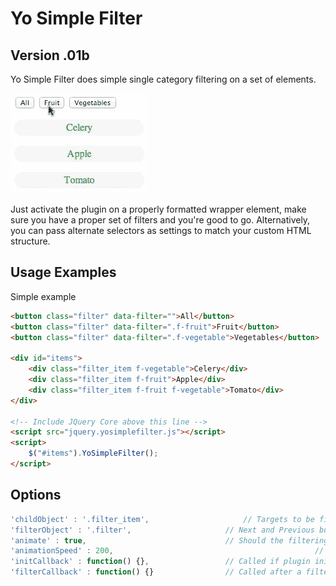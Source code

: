 # Yo Simple Filter
## Version .01b
Yo Simple Filter does simple single category filtering on a set of elements. 

![Animated Example](https://github.com/chrisltd/yo_simple_filter/raw/master/example.gif)

Just activate the plugin on a properly formatted wrapper element, make sure you have a proper set of filters and you're good to go. Alternatively, you can pass alternate selectors as settings to match your custom HTML structure.

## Usage Examples
Simple example
```html
<button class="filter" data-filter="">All</button>
<button class="filter" data-filter=".f-fruit">Fruit</button>
<button class="filter" data-filter=".f-vegetable">Vegetables</button>

<div id="items">
	<div class="filter_item f-vegetable">Celery</div>
	<div class="filter_item f-fruit">Apple</div>
	<div class="filter_item f-fruit f-vegetable">Tomato</div>
</div>

<!-- Include JQuery Core above this line -->
<script src="jquery.yosimplefilter.js"></script>
<script>
	$("#items").YoSimpleFilter();
</script>
```

## Options
```js
'childObject' : '.filter_item',       				// Targets to be filtered
'filterObject' : '.filter',                		// Next and Previous button tag
'animate' : true,                          		// Should the filtering be animated
'animationSpeed' : 200,												// Animation speed in milliseconds
'initCallback' : function() {},            		// Called if plugin initialized on an object
'filterCallback' : function() {}           		// Called after a filter is run
```